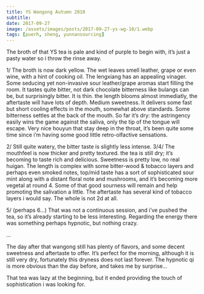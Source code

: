 ```yaml
---
title: YS Wangong Autumn 2010
subtitle: 
date: 2017-09-27
image: /assets/images/posts/2017-09-27-ys-wg-10/1.webp
tags: [puerh, sheng, yunnansourcing]
---
```

The broth of that YS tea is pale and kind of purple to begin with, it’s just a pasty water so i throw the rinse away.

1/ The broth is now dark yellow. The wet leaves smell leather, grape or even wine, with a hint of cooking oil. The lengxiang has an appealing vinager. Some seducing yet non-invasive sour leather/grape aromas start filling the room.
It tastes quite bitter, not dark chocolate bitterness like bulangs can be, but surprisingly bitter. It is thin. the length blooms almost immediatly, the aftertaste will have lots of depth. Medium sweetness. It delivers some fast but short cooling effects in the mouth, somewhat above standards. Some bitterness settles at the back of the mouth. So far it’s dry: the astringency easily wins the game against the saliva, only the tip of the tongue will escape.
Very nice houyun that stay deep in the throat, it’s been quite some time since i’m having some good little retro-olfactive sensations.

2/ Still quite watery, the bitter taste is slightly less intense.
3/4/ The mouthfeel is now thicker and pretty textured. the tea is still dry; it’s becoming to taste rich and delicious. Sweetness is pretty low, no real huigan. The length is complex with some bitter-wood & tobacco layers and perhaps even smoked notes, top/mid taste has a sort of sophisticated sour mint along with a distant floral note and mushrooms, and it’s becoming more vegetal at round 4. Some of that good sourness will remain and help promoting the salivation a little. The aftertaste has several kind of tobacco layers i would say. The whole is not 2d at all.

5/ (perhaps 6…) That was not a continuous session, and i’ve pushed the tea, so it’s already starting to be less interesting. Regarding the energy there was something perhaps hypnotic, but nothing crazy.

…

The day after that wangong still has plenty of flavors, and some decent sweetness and aftertaste to offer. It’s perfect for the morning, although it is still very dry, fortunately this dryness does not last forever. The hypnotic qi is more obvious than the day before, and takes me by surprise…

That tea was lazy at the beginning, but it ended providing the touch of sophistication i was looking for.